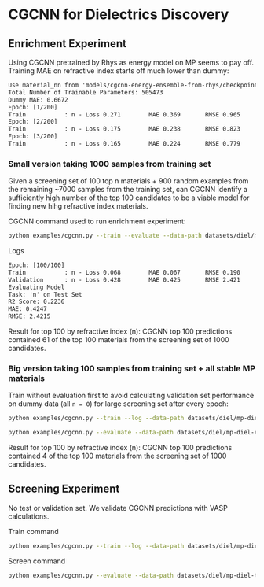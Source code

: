# CGCNN for Dielectrics Discovery

## Enrichment Experiment

Using CGCNN pretrained by Rhys as energy model on MP seems to pay off. Training MAE on refractive index starts off much lower than dummy:

```txt
Use material_nn from 'models/cgcnn-energy-ensemble-from-rhys/checkpoint-r0.pth.tar' as a starting point and train the output_nn from scratch
Total Number of Trainable Parameters: 505473
Dummy MAE: 0.6672
Epoch: [1/200]
Train           : n - Loss 0.271        MAE 0.369       RMSE 0.965
Epoch: [2/200]
Train           : n - Loss 0.175        MAE 0.238       RMSE 0.823
Epoch: [3/200]
Train           : n - Loss 0.165        MAE 0.224       RMSE 0.779
```

### Small version taking 1000 samples from training set

Given a screening set of 100 top n materials + 900 random examples from the remaining ~7000 samples from the training set, can CGCNN identify a sufficiently high number of the top 100 candidates to be a viable model for finding new hihg refractive index materials.

CGCNN command used to run enrichment experiment:

```sh
python examples/cgcnn.py --train --evaluate --data-path datasets/diel/mp-diel-enrich-small-train.json.bz2 --test-path datasets/diel/mp-diel-enrich-small-test.json.bz2 --tasks regression --targets diel_total --transfer models/cgcnn-energy-ensemble-from-rhys/checkpoint-r0.pth.tar --radius 5.5 --n-graph 6 --elem-fea-len 128 --model-name diel-enrich-expt-small
```

Logs

```txt
Epoch: [100/100]
Train           : n - Loss 0.068        MAE 0.067       RMSE 0.190
Validation      : n - Loss 0.428        MAE 0.425       RMSE 2.421
Evaluating Model
Task: 'n' on Test Set
R2 Score: 0.2236
MAE: 0.4247
RMSE: 2.4215
```

Result for top 100 by refractive index (n): CGCNN top 100 predictions contained 61 of the top 100 materials from the screening set of 1000 candidates.

### Big version taking 100 samples from training set + all stable MP materials

Train without evaluation first to avoid calculating validation set performance on dummy data (all `n = 0`) for large screening set after every epoch:

```sh
python examples/cgcnn.py --train --log --data-path datasets/diel/mp-diel-enrich-big-train.json.bz2 --tasks regression --targets diel_total --transfer models/cgcnn-energy-ensemble-from-rhys/checkpoint-r0.pth.tar --model-name diel-enrich-expt-big --radius 5.5 --n-graph 6 --elem-fea-len 128 --epochs 200
```

```sh
python examples/cgcnn.py --evaluate --data-path datasets/diel/mp-diel-enrich-big-train.json.bz2 --test-path datasets/diel/mp-diel-enrich-big-test.json.bz2 --tasks regression --targets diel_total --resume --radius 5.5 --n-graph 6 --elem-fea-len 128 --model-name diel-enrich-expt-big
```

Result for top 100 by refractive index (n): CGCNN top 100 predictions contained 4 of the top 100 materials from the screening set of 1000 candidates.

## Screening Experiment

No test or validation set. We validate CGCNN predictions with VASP calculations.

Train command

```sh
python examples/cgcnn.py --train --log --data-path datasets/diel/mp-diel-train.json.bz2 --val-size 0.05 --tasks regression --targets diel_total --transfer models/cgcnn-energy-ensemble-from-rhys/checkpoint-r0.pth.tar --radius 5.5 --n-graph 6 --elem-fea-len 128 --model-name diel-screen-bg-0.5 --epochs 200
```

Screen command

```sh
python examples/cgcnn.py --evaluate --data-path datasets/diel/mp-diel-train.json.bz2 --test-path datasets/diel/mp-diel-screen.csv.bz2 --tasks regression --targets diel_total --resume --model-name diel-screen-bg-0.5 --radius 5.5 --n-graph 6 --elem-fea-len 128
```
